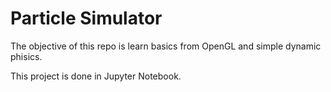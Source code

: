 # Particle Simulator

The objective of this repo is learn basics from OpenGL and simple dynamic phisics.

This project is done in Jupyter Notebook.